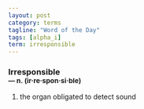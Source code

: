 ```yaml
---
layout: post
category: terms
tagline: "Word of the Day"
tags: [alpha_i]
term: irresponsible
---
```


<h3>Irresponsible<br/> <small>&mdash; n. (ir<span>&middot;</span>re<span>&middot;</span>spon<span>&middot;</span>si<span>&middot;</span>ble)</small></h3>
<p><ol>
<li>the organ obligated to detect sound</li>
</ol></p>

